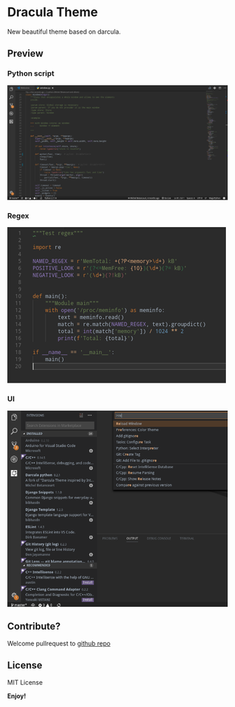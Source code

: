 # Dracula Theme

New beautiful theme based on darcula.

## Preview

### Python script

![python](images/script.png)

### Regex

![regex](images/regex.png)

### UI

![ui](images/ui.png)

## Contribute?

Welcome pullrequest to [github repo](https://github.com/Akhail/vs-code-darcula-theme)

## License

MIT License

**Enjoy!**
